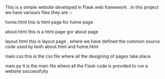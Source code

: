 This is a simple website developed in Flask web framework . 
In this project we have variours files they are :-

home.html
this is html page for home page

about.html
this is a html page gor about page

layout.html
this is layout page , where we have defined the common source code used by both about.html and home.html

main.css
this is the css file where all the designing of pages take place

main.py
it is the main file where all the Flask code is provided to run a website successfully 
